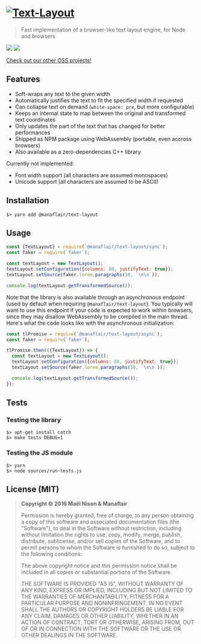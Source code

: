 # [![Text-Layout](/logo.png?raw=true)](https://github.com/manaflair/text-layout)

> Fast implementation of a browser-like text layout engine, for Node and browsers

[![](https://img.shields.io/npm/v/@manaflair/text-layout.svg)]() [![](https://img.shields.io/npm/l/@manaflair/text-layout.svg)]()

[Check out our other OSS projects!](https://manaflair.github.io)

## Features

  - Soft-wraps any text to the given width
  - Automatically justifies the text to fit the specified width if requested
  - Can collapse text on demand (`white-space: pre`, but more configurable)
  - Keeps an internal state to map between the original and transformed text coordinates
  - Only updates the part of the text that has changed for better performances
  - Shipped as NPM package using WebAssembly (portable, even accross browsers)
  - Also available as a zero-dependencies C++ library

Currently not implemented:

  - Font width support (all characters are assumed monospaces)
  - Unicode support (all characters are assumed to be ASCII)

## Installation

```
$> yarn add @manaflair/text-layout
```

## Usage

```js
const {TextLayout} = require(`@manaflair/text-layout/sync`);
const faker = require(`faker`);

const textLayout = new TextLayout();
textLayout.setConfiguration({columns: 80, justifyText: true});
textLayout.setSource(faker.lorem.paragraphs(10, `\n\n`));

console.log(textLayout.getTransformedSource());
```

Note that the library is also available through an asynchronous endpoint (used by default when requiring `@manaflair/text-layout`). You typically will want to use this endpoint if your code is expected to work within browsers, since they may disallow WebAssembly to be compiled in the main thread. Here's what the code looks like with the asynchronous initialization:

```js
const tlPromise = require(`@manaflair/text-layout/async`);
const faker = require(`faker`);

tlPromise.then(({TextLayout}) => {
  const textLayout = new TextLayout();
  textLayout.setConfiguration({columns: 80, justifyText: true});
  textLayout.setSource(faker.lorem.paragraphs(10, `\n\n`));

  console.log(textLayout.getTransformedSource());
});
```

## Tests

### Testing the library

```
$> apt-get install catch
$> make tests DEBUG=1
```

### Testing the JS module

```
$> yarn
$> node sources/run-tests.js
```

## License (MIT)

> **Copyright © 2016 Maël Nison & Manaflair**
>
> Permission is hereby granted, free of charge, to any person obtaining a copy of this software and associated documentation files (the "Software"), to deal in the Software without restriction, including without limitation the rights to use, copy, modify, merge, publish, distribute, sublicense, and/or sell copies of the Software, and to permit persons to whom the Software is furnished to do so, subject to the following conditions:
>
> The above copyright notice and this permission notice shall be included in all copies or substantial portions of the Software.
>
> THE SOFTWARE IS PROVIDED "AS IS", WITHOUT WARRANTY OF ANY KIND, EXPRESS OR IMPLIED, INCLUDING BUT NOT LIMITED TO THE WARRANTIES OF MERCHANTABILITY, FITNESS FOR A PARTICULAR PURPOSE AND NONINFRINGEMENT. IN NO EVENT SHALL THE AUTHORS OR COPYRIGHT HOLDERS BE LIABLE FOR ANY CLAIM, DAMAGES OR OTHER LIABILITY, WHETHER IN AN ACTION OF CONTRACT, TORT OR OTHERWISE, ARISING FROM, OUT OF OR IN CONNECTION WITH THE SOFTWARE OR THE USE OR OTHER DEALINGS IN THE SOFTWARE.
